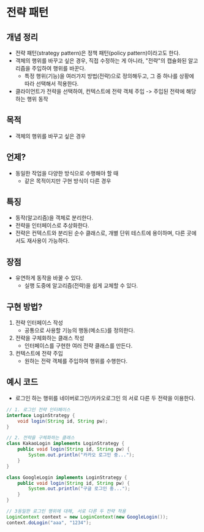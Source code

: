 # 전략 패턴 




## 개념 정리
- 전략 패턴(strategy pattern)은 정책 패턴(policy pattern)이라고도 한다. 
- 객체의 행위를 바꾸고 싶은 경우, 직접 수정하는 게 아니라, "전략"의 캡슐화된 알고리즘을 주입하여 행위를 바꾼다. 
    - 특정 행위(기능)을 여러가지 방법(전략)으로 정의해두고, 그 중 하나를 상황에 따라 선택해서 적용한다.  
- 클라이언트가 전략을 선택하여, 컨텍스트에 전략 객체 주입 -> 주입된 전략에 해당하는 행위 동작

## 목적
- 객체의 행위를 바꾸고 싶은 경우 

## 언제?
- 동일한 작업을 다양한 방식으로 수행해야 할 때
    - 같은 목적이지만 구현 방식이 다른 경우



## 특징
- 동작(알고리즘)을 객체로 분리한다. 
- 전략을 인터페이스로 추상화한다. 
- 전략은 컨텍스트와 분리된 순수 클래스로, 개별 단위 테스트에 용이하며, 다른 곳에서도 재사용이 가능하다. 


## 장점
- 유연하게 동작을 바꿀 수 있다. 
    - 실행 도중에 알고리즘(전략)을 쉽게 교체할 수 있다. 



## 구현 방법?
1. 전략 인터페이스 작성
    - 공통으로 사용할 기능의 행동(메소드)를 정의한다. 
2. 전략을 구체화하는 클래스 작성
    - 인터페이스를 구현한 여러 전략 클래스를 만든다. 
3. 컨텍스트에 전략 주입
    - 원하는 전략 객체를 주입하여 행위를 수행한다. 



## 예시 코드 
- 로그인 하는 행위를 네이버로그인/카카오로그인 의 서로 다른 두 전략을 이용한다. 


```java
// 1. 로그인 전략 인터페이스 
interface LoginStrategy {
    void login(String id, String pw);
}

// 2. 전략을 구체화하는 클래스
class KakaoLogin implements LoginStrategy {
    public void login(String id, String pw) {
        System.out.println("카카오 로그인 중...");
    }
}

class GoogleLogin implements LoginStrategy {
    public void login(String id, String pw) {
        System.out.println("구글 로그인 중...");
    }
}

// 3동일한 로그인 행위에 대해, 서로 다른 두 전략 적용
LoginContext context = new LoginContext(new GoogleLogin());
context.doLogin("aaa", "1234");
```

